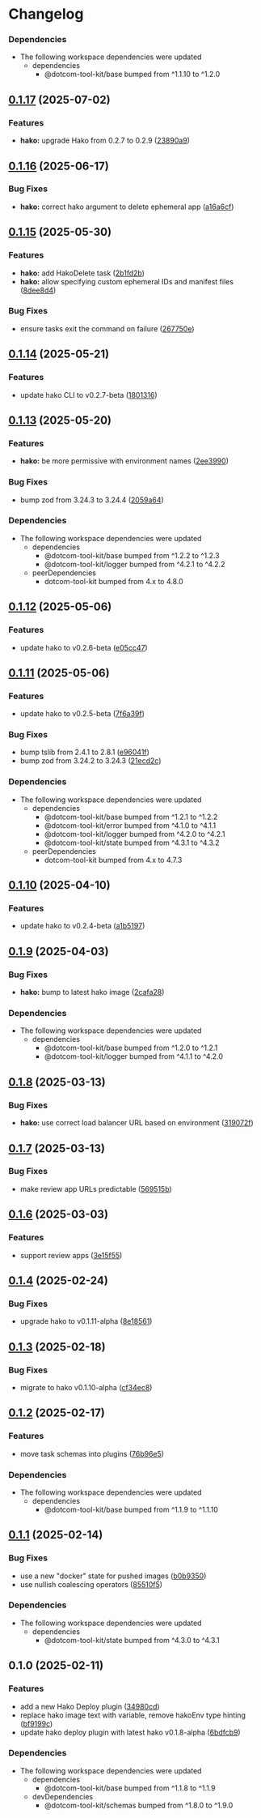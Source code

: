 # Changelog

### Dependencies

* The following workspace dependencies were updated
  * dependencies
    * @dotcom-tool-kit/base bumped from ^1.1.10 to ^1.2.0

## [0.1.17](https://github.com/Financial-Times/dotcom-tool-kit/compare/hako-v0.1.16...hako-v0.1.17) (2025-07-02)


### Features

* **hako:** upgrade Hako from 0.2.7 to 0.2.9 ([23890a9](https://github.com/Financial-Times/dotcom-tool-kit/commit/23890a9740e85534bbc2fc6315c13b8eccc7a4a3))

## [0.1.16](https://github.com/Financial-Times/dotcom-tool-kit/compare/hako-v0.1.15...hako-v0.1.16) (2025-06-17)


### Bug Fixes

* **hako:** correct hako argument to delete ephemeral app ([a16a6cf](https://github.com/Financial-Times/dotcom-tool-kit/commit/a16a6cf249714e4c772c32474393d646f7c430d9))

## [0.1.15](https://github.com/Financial-Times/dotcom-tool-kit/compare/hako-v0.1.14...hako-v0.1.15) (2025-05-30)


### Features

* **hako:** add HakoDelete task ([2b1fd2b](https://github.com/Financial-Times/dotcom-tool-kit/commit/2b1fd2beac8bcbfcc410d5700771a5c24d65f1a9))
* **hako:** allow specifying custom ephemeral IDs and manifest files ([8dee8d4](https://github.com/Financial-Times/dotcom-tool-kit/commit/8dee8d489cb432bd5a5435c2e676d9a338c45bfc))


### Bug Fixes

* ensure tasks exit the command on failure ([267750e](https://github.com/Financial-Times/dotcom-tool-kit/commit/267750e0baa467e513e95cbf69e8d53db5c886c1))

## [0.1.14](https://github.com/Financial-Times/dotcom-tool-kit/compare/hako-v0.1.13...hako-v0.1.14) (2025-05-21)


### Features

* update hako CLI to v0.2.7-beta ([1801316](https://github.com/Financial-Times/dotcom-tool-kit/commit/1801316e17441b711b479bbae9ffeb11e7ba8790))

## [0.1.13](https://github.com/Financial-Times/dotcom-tool-kit/compare/hako-v0.1.12...hako-v0.1.13) (2025-05-20)


### Features

* **hako:** be more permissive with environment names ([2ee3990](https://github.com/Financial-Times/dotcom-tool-kit/commit/2ee39900038dbee4b8aec9e9597b10588f454573))


### Bug Fixes

* bump zod from 3.24.3 to 3.24.4 ([2059a64](https://github.com/Financial-Times/dotcom-tool-kit/commit/2059a64ff9ab1b246f5b4e6b5b66f465be596b9e))


### Dependencies

* The following workspace dependencies were updated
  * dependencies
    * @dotcom-tool-kit/base bumped from ^1.2.2 to ^1.2.3
    * @dotcom-tool-kit/logger bumped from ^4.2.1 to ^4.2.2
  * peerDependencies
    * dotcom-tool-kit bumped from 4.x to 4.8.0

## [0.1.12](https://github.com/Financial-Times/dotcom-tool-kit/compare/hako-v0.1.11...hako-v0.1.12) (2025-05-06)


### Features

* update hako to v0.2.6-beta ([e05cc47](https://github.com/Financial-Times/dotcom-tool-kit/commit/e05cc479bf8127b95326641d2194b7931cf149f5))

## [0.1.11](https://github.com/Financial-Times/dotcom-tool-kit/compare/hako-v0.1.10...hako-v0.1.11) (2025-05-06)


### Features

* update hako to v0.2.5-beta ([7f6a39f](https://github.com/Financial-Times/dotcom-tool-kit/commit/7f6a39fa3b20a5524d9f5ee73637353e423a9a28))


### Bug Fixes

* bump tslib from 2.4.1 to 2.8.1 ([e96041f](https://github.com/Financial-Times/dotcom-tool-kit/commit/e96041fd539954bf26652a35e3d86330e47deeb6))
* bump zod from 3.24.2 to 3.24.3 ([21ecd2c](https://github.com/Financial-Times/dotcom-tool-kit/commit/21ecd2ccaf42f11a78e0b6f06f5ef2352aa91703))


### Dependencies

* The following workspace dependencies were updated
  * dependencies
    * @dotcom-tool-kit/base bumped from ^1.2.1 to ^1.2.2
    * @dotcom-tool-kit/error bumped from ^4.1.0 to ^4.1.1
    * @dotcom-tool-kit/logger bumped from ^4.2.0 to ^4.2.1
    * @dotcom-tool-kit/state bumped from ^4.3.1 to ^4.3.2
  * peerDependencies
    * dotcom-tool-kit bumped from 4.x to 4.7.3

## [0.1.10](https://github.com/Financial-Times/dotcom-tool-kit/compare/hako-v0.1.9...hako-v0.1.10) (2025-04-10)


### Features

* update hako to v0.2.4-beta ([a1b5197](https://github.com/Financial-Times/dotcom-tool-kit/commit/a1b5197251aabbb9ff5a7abf70e17a6ab01dc606))

## [0.1.9](https://github.com/Financial-Times/dotcom-tool-kit/compare/hako-v0.1.8...hako-v0.1.9) (2025-04-03)


### Bug Fixes

* **hako:** bump to latest hako image ([2cafa28](https://github.com/Financial-Times/dotcom-tool-kit/commit/2cafa28caeb76bbd8043abba6b3dd7a9f79c6829))


### Dependencies

* The following workspace dependencies were updated
  * dependencies
    * @dotcom-tool-kit/base bumped from ^1.2.0 to ^1.2.1
    * @dotcom-tool-kit/logger bumped from ^4.1.1 to ^4.2.0

## [0.1.8](https://github.com/Financial-Times/dotcom-tool-kit/compare/hako-v0.1.7...hako-v0.1.8) (2025-03-13)


### Bug Fixes

* **hako:** use correct load balancer URL based on environment ([319072f](https://github.com/Financial-Times/dotcom-tool-kit/commit/319072fe693fd342527c68b269714f83993cc254))

## [0.1.7](https://github.com/Financial-Times/dotcom-tool-kit/compare/hako-v0.1.6...hako-v0.1.7) (2025-03-13)


### Bug Fixes

* make review app URLs predictable ([569515b](https://github.com/Financial-Times/dotcom-tool-kit/commit/569515ba94c00fd57d2b0dc88728c6fc5c41a5e9))

## [0.1.6](https://github.com/Financial-Times/dotcom-tool-kit/compare/hako-v0.1.5...hako-v0.1.6) (2025-03-03)


### Features

* support review apps ([3e15f55](https://github.com/Financial-Times/dotcom-tool-kit/commit/3e15f55c24afec7c3c80f75b5fc0316a8232f110))

## [0.1.4](https://github.com/Financial-Times/dotcom-tool-kit/compare/hako-v0.1.3...hako-v0.1.4) (2025-02-24)


### Bug Fixes

* upgrade hako to v0.1.11-alpha ([8e18561](https://github.com/Financial-Times/dotcom-tool-kit/commit/8e18561eefd2e9f248c96391d6235d220ac8df9b))

## [0.1.3](https://github.com/Financial-Times/dotcom-tool-kit/compare/hako-v0.1.2...hako-v0.1.3) (2025-02-18)


### Bug Fixes

* migrate to hako v0.1.10-alpha ([cf34ec8](https://github.com/Financial-Times/dotcom-tool-kit/commit/cf34ec8ed9a8887e6fa2babbdb3b48203babf4a7))

## [0.1.2](https://github.com/Financial-Times/dotcom-tool-kit/compare/hako-v0.1.1...hako-v0.1.2) (2025-02-17)


### Features

* move task schemas into plugins ([76b96e5](https://github.com/Financial-Times/dotcom-tool-kit/commit/76b96e54ea0c9880bbedcc708ffde77638c8c267))


### Dependencies

* The following workspace dependencies were updated
  * dependencies
    * @dotcom-tool-kit/base bumped from ^1.1.9 to ^1.1.10

## [0.1.1](https://github.com/Financial-Times/dotcom-tool-kit/compare/hako-v0.1.0...hako-v0.1.1) (2025-02-14)


### Bug Fixes

* use a new "docker" state for pushed images ([b0b9350](https://github.com/Financial-Times/dotcom-tool-kit/commit/b0b9350128faa5a2eef644a264da527c39fd93f5))
* use nullish coalescing operators ([85510f5](https://github.com/Financial-Times/dotcom-tool-kit/commit/85510f583f1cd6b4c80908c3f26b5bb249384249))


### Dependencies

* The following workspace dependencies were updated
  * dependencies
    * @dotcom-tool-kit/state bumped from ^4.3.0 to ^4.3.1

## 0.1.0 (2025-02-11)


### Features

* add a new Hako Deploy plugin ([34980cd](https://github.com/Financial-Times/dotcom-tool-kit/commit/34980cd8763c24bc457c5355f46cd69b756f1755))
* replace hako image text with variable, remove hakoEnv type hinting ([bf9199c](https://github.com/Financial-Times/dotcom-tool-kit/commit/bf9199cb43b3331b17086265ac8dda651e30f824))
* update hako deploy plugin with latest hako v0.1.8-alpha ([6bdfcb9](https://github.com/Financial-Times/dotcom-tool-kit/commit/6bdfcb93517f927184f41e27a16c015ceb638a5f))


### Dependencies

* The following workspace dependencies were updated
  * dependencies
    * @dotcom-tool-kit/base bumped from ^1.1.8 to ^1.1.9
  * devDependencies
    * @dotcom-tool-kit/schemas bumped from ^1.8.0 to ^1.9.0
